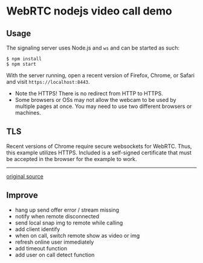 WebRTC nodejs video call demo
==============

## Usage

The signaling server uses Node.js and `ws` and can be started as such:

```
$ npm install
$ npm start
```

With the server running, open a recent version of Firefox, Chrome, or Safari and visit `https://localhost:8443`.

* Note the HTTPS! There is no redirect from HTTP to HTTPS.
* Some browsers or OSs may not allow the webcam to be used by multiple pages at once. You may need to use two different browsers or machines.

## TLS

Recent versions of Chrome require secure websockets for WebRTC. Thus, this example utilizes HTTPS. Included is a self-signed certificate that must be accepted in the browser for the example to work.

---
[original source](https://github.com/sauravkp/WebRTC-nodejs-video-call-demo)

## Improve
- hang up send offer error / stream missing
- notify when remote disconnected
- send local snap img to remote while calling
- add client identify
- when on call, switch remote show as video or img
- refresh online user immediately
- add timeout function
- add user on call detect function
